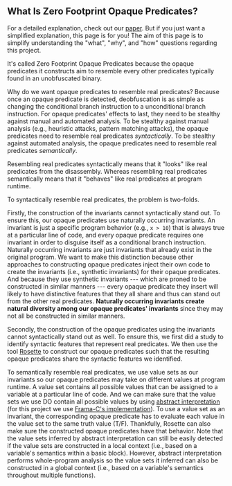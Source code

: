 ## What Is Zero Footprint Opaque Predicates?

For a detailed explanation, check out our [paper](https://rdcu.be/cpnNf). But if you just want a simplified explanation, this page is for you! The aim of this page is to simplify understanding the "what", "why", and "how" questions regarding this project.

It's called Zero Footprint Opaque Predicates because the opaque predicates it constructs aim to resemble every other predicates typically found in an unobfuscated binary. 

Why do we want opaque predicates to resemble real predicates? Because once an opaque predicate is detected, deobfuscation is as simple as changing the conditional branch instruction to a unconditional branch instruction. For opaque predicates' effects to last, they need to be stealthy against manual and automated analysis. To be stealthy against manual analysis (e.g., heuristic attacks, pattern matching attacks), the opaque predicates need to resemble real predicates _syntactically_. To be stealthy against automated analysis, the opaque predicates need to resemble real predicates _semantically_.

Resembling real predicates syntactically means that it "looks" like real predicates from the disassembly. Whereas resembling real predicates semantically means that it "behaves" like real predicates at program runtime. 

To syntactically resemble real predicates, the problem is two-folds. 

Firstly, the construction of the invariants cannot syntactically stand out. To ensure this, our opaque predicates use naturally occurring invariants. An invariant is just a specific program behavior (e.g., `x > 10`) that is always true at a particular line of code, and every opaque predicate requires one invariant in order to disguise itself as a conditional branch instruction. Naturally occurring invariants are just invariants that already exist in the original program. We want to make this distinction because other approaches to constructing opaque predicates inject their own code to create the invariants (i.e., synthetic invariants) for their opaque predicates. And because they use synthetic invariants --- which are proned to be constructed in similar manners --- every opaque predicate they insert will likely to have distinctive features that they all share and thus can stand out from the other real predicates. __Naturally occurring invariants create natural diversity among our opaque predicates' invariants__ since they may not all be constructed in similar manners. 

Secondly, the construction of the opaque predicates using the invariants cannot syntactically stand out as well. To ensure this, we first did a study to identify syntactic features that represent real predicates. We then use the tool [Rosette](https://emina.github.io/rosette/) to construct our opaque predicates such that the resulting opaque predicates share the syntactic features we identified. 

To semantically resemble real predicates, we use value sets as our invariants so our opaque predicates may take on different values at program runtime. A value set contains all possible values that can be assigned to a variable at a particular line of code. And we can make sure that the value sets we use DO contain all possible values by using [abstract interpretation](https://www.di.ens.fr/~cousot/AI/IntroAbsInt.html) (for this project we use [Frama-C's implementation](https://frama-c.com/fc-plugins/eva.html)). To use a value set as an invariant, the corresponding opaque predicate has to evaluate each value in the value set to the same truth value (T/F). Thankfully, Rosette can also make sure the constructed opaque predicates have that behavior. Note that the value sets inferred by abstract interpretation can still be easily detected if the value sets are constructed in a local context (i.e., based on a variable's semantics within a basic block). However, abstract interpretation performs whole-program analysis so the value sets it inferred can also be constructed in a global context (i.e., based on a variable's semantics throughout multiple functions).
